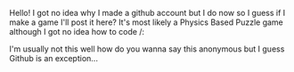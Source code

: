 Hello! I got no idea why I made a github account but I do now so I guess if I make a game I'll post it here?
It's most likely a Physics Based Puzzle game although I got no idea how to code /:

I'm usually not this well how do you wanna say this anonymous but I guess Github is an exception...
